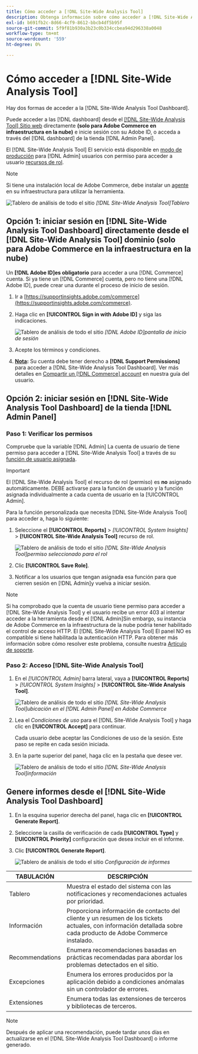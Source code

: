```yaml
---
title: Cómo acceder a [!DNL Site-Wide Analysis Tool]
description: Obtenga información sobre cómo acceder a [!DNL Site-Wide Analysis Tool]
exl-id: b691fb2c-8d66-4cf9-8612-bbcb4df5b95f
source-git-commit: 5f9f81b930a3b23c0b334ccbea94d296338a0048
workflow-type: tm+mt
source-wordcount: '559'
ht-degree: 0%

---
```


# Cómo acceder a [!DNL Site-Wide Analysis Tool]

Hay dos formas de acceder a la [!DNL Site-Wide Analysis Tool Dashboard].

Puede acceder a las [!DNL dashboard] desde el [[!DNL Site-Wide Analysis Tool] Sitio web](https://supportinsights.adobe.com/commerce) directamente **(solo para Adobe Commerce en infraestructura en la nube)** e inicie sesión con su Adobe ID, o acceda a través del [!DNL dashboard] de la tienda [!DNL Admin Panel].

El [!DNL Site-Wide Analysis Tool] El servicio está disponible en [modo de producción](https://docs.magento.com/user-guide/magento/installation-modes.html) para [!DNL Admin] usuarios con permiso para acceder a usuario [recursos de rol](https://docs.magento.com/user-guide/system/permissions-user-roles.html).

>[!NOTE]
>
>Si tiene una instalación local de Adobe Commerce, debe instalar un [agente](../site-wide-analysis-tool/installation.md) en su infraestructura para utilizar la herramienta.

![Tablero de análisis de todo el sitio](../../assets/tools/site-wide-analysis-tool-dashboard.png)
*[!DNL Site-Wide Analysis Tool]Tablero*

## Opción 1: iniciar sesión en [!DNL Site-Wide Analysis Tool Dashboard] directamente desde el [!DNL Site-Wide Analysis Tool] dominio (solo para Adobe Commerce en la infraestructura en la nube)

Un **[!DNL Adobe ID]es obligatorio** para acceder a una [!DNL Commerce] cuenta.
Si ya tiene un [!DNL Commerce] cuenta, pero no tiene una [!DNL Adobe ID], puede crear una durante el proceso de inicio de sesión.

1. Ir a [https://supportinsights.adobe.com/commerce](https://supportinsights.adobe.com/commerce).

1. Haga clic en **[!UICONTROL Sign in with Adobe ID]** y siga las indicaciones.

   ![Tablero de análisis de todo el sitio](../../assets/tools/adobe-id-login.jpg)
   *[!DNL Adobe ID]pantalla de inicio de sesión*

1. Acepte los términos y condiciones.

1. **<u>Nota</u>:** Su cuenta debe tener derecho a **[!DNL Support Permissions]** para acceder a [!DNL Site-Wide Analysis Tool Dashboard].
Ver más detalles en [Compartir un [!DNL Commerce] account](https://experienceleague.adobe.com/docs/commerce-admin/start/commerce-account/commerce-account-share.html) en nuestra guía del usuario.

## Opción 2: iniciar sesión en [!DNL Site-Wide Analysis Tool Dashboard] de la tienda [!DNL Admin Panel]

### Paso 1: Verificar los permisos

Compruebe que la variable [!DNL Admin] La cuenta de usuario de tiene permiso para acceder a [!DNL Site-Wide Analysis Tool] a través de su [función de usuario asignada](https://docs.magento.com/user-guide/system/permissions-user-roles.html).

>[!IMPORTANT]
>
>El [!DNL Site-Wide Analysis Tool] el recurso de rol (permiso) es **no** asignado automáticamente. DEBE activarse para la función de usuario y la función asignada individualmente a cada cuenta de usuario en la [!UICONTROL Admin].

Para la función personalizada que necesita [!DNL Site-Wide Analysis Tool] para acceder a, haga lo siguiente:

1. Seleccione el **[!UICONTROL Reports]** > *[!UICONTROL System Insights]* > **[!UICONTROL Site-Wide Analysis Tool]** recurso de rol.

   ![Tablero de análisis de todo el sitio](../../assets/tools/swat-role-access.png)
   *[!DNL Site-Wide Analysis Tool]permiso seleccionado para el rol*

1. Clic **[!UICONTROL Save Role]**.

1. Notificar a los usuarios que tengan asignada esa función para que cierren sesión en [!DNL Admin]y vuelva a iniciar sesión.

>[!NOTE]
>
>Si ha comprobado que la cuenta de usuario tiene permiso para acceder a [!DNL Site-Wide Analysis Tool] y el usuario recibe un error 403 al intentar acceder a la herramienta desde el [!DNL Admin]Sin embargo, su instancia de Adobe Commerce en la infraestructura de la nube podría tener habilitado el control de acceso HTTP. El [!DNL Site-Wide Analysis Tool] El panel NO es compatible si tiene habilitada la autenticación HTTP. Para obtener más información sobre cómo resolver este problema, consulte nuestra [Artículo de soporte](https://support.magento.com/hc/en-us/articles/360057400172-403-errors-when-accessing-Site-Wide-Analysis-Tool-on-Magento?_ga=2.168901729.117144580.1649172612-1623400270.1640858671).

### Paso 2: Acceso [!DNL Site-Wide Analysis Tool]

1. En el *[!UICONTROL Admin]* barra lateral, vaya a **[!UICONTROL Reports]** > *[!UICONTROL System Insights]* > **[!UICONTROL Site-Wide Analysis Tool]**.

   ![Tablero de análisis de todo el sitio](../../assets/tools/ac-admin-panel-marked.jpg)
   *[!DNL Site-Wide Analysis Tool]ubicación en el [!DNL Admin Panel] en Adobe Commerce*

1. Lea el *Condiciones de uso* para el [!DNL Site-Wide Analysis Tool] y haga clic en **[!UICONTROL Accept]** para continuar.

   Cada usuario debe aceptar las Condiciones de uso de la sesión. Este paso se repite en cada sesión iniciada.


1. En la parte superior del panel, haga clic en la pestaña que desee ver.

   ![Tablero de análisis de todo el sitio](../../assets/tools/swat-information-tab.png)
   *[!DNL Site-Wide Analysis Tool]información*

## Genere informes desde el [!DNL Site-Wide Analysis Tool Dashboard]

1. En la esquina superior derecha del panel, haga clic en **[!UICONTROL Generate Report]**.

1. Seleccione la casilla de verificación de cada **[!UICONTROL Type]** y **[!UICONTROL Priority]** configuración que desea incluir en el informe.

1. Clic **[!UICONTROL Generate Report]**.

   ![Tablero de análisis de todo el sitio](../../assets/tools/swat-report-settings.png)
   *Configuración de informes*

| TABULACIÓN | DESCRIPCIÓN |
| --- | --- |
| Tablero | Muestra el estado del sistema con las notificaciones y recomendaciones actuales por prioridad. |
| Información | Proporciona información de contacto del cliente y un resumen de los tickets actuales, con información detallada sobre cada producto de Adobe Commerce instalado. |
| Recommendations | Enumera recomendaciones basadas en prácticas recomendadas para abordar los problemas detectados en el sitio. |
| Excepciones | Enumera los errores producidos por la aplicación debido a condiciones anómalas sin un controlador de errores. |
| Extensiones | Enumera todas las extensiones de terceros y bibliotecas de terceros. |

>[!NOTE]
>
>Después de aplicar una recomendación, puede tardar unos días en actualizarse en el [!DNL Site-Wide Analysis Tool Dashboard] o informe generado.
